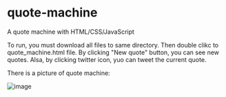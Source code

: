 # quote-machine
A quote machine with HTML/CSS/JavaScript

To run, you must download all files to same directory. Then double clikc to quote_machine.html file. By clicking "New quote" button, you can see new quotes. Alsa, by clicking twitter icon, yuo can tweet the current quote.

There is a picture of quote machine:

![image](https://user-images.githubusercontent.com/72580058/161734012-8688e6ef-b135-4d5d-8bc4-da9458d81e0b.png)
